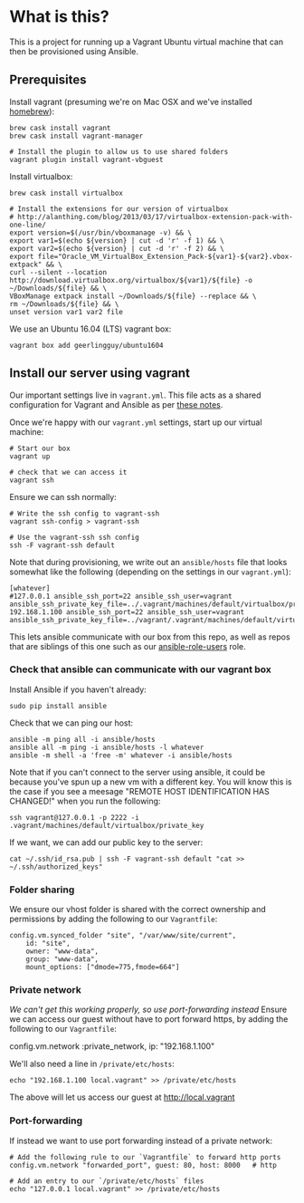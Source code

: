 # What is this?

This is a project for running up a Vagrant Ubuntu virtual machine that can then be provisioned using Ansible.


## Prerequisites

Install vagrant (presuming we're on Mac OSX and we've installed [homebrew](http://brew.sh/)):

    brew cask install vagrant
    brew cask install vagrant-manager

    # Install the plugin to allow us to use shared folders
    vagrant plugin install vagrant-vbguest

Install virtualbox:

    brew cask install virtualbox

    # Install the extensions for our version of virtualbox
    # http://alanthing.com/blog/2013/03/17/virtualbox-extension-pack-with-one-line/
    export version=$(/usr/bin/vboxmanage -v) && \
	export var1=$(echo ${version} | cut -d 'r' -f 1) && \
	export var2=$(echo ${version} | cut -d 'r' -f 2) && \
	export file="Oracle_VM_VirtualBox_Extension_Pack-${var1}-${var2}.vbox-extpack" && \
	curl --silent --location http://download.virtualbox.org/virtualbox/${var1}/${file} -o ~/Downloads/${file} && \
	VBoxManage extpack install ~/Downloads/${file} --replace && \
	rm ~/Downloads/${file} && \
	unset version var1 var2 file

We use an Ubuntu 16.04 (LTS) vagrant box:

    vagrant box add geerlingguy/ubuntu1604


## Install our server using vagrant

Our important settings live in `vagrant.yml`.
This file acts as a shared configuration for Vagrant and Ansible as per [these notes](https://www.simonholywell.com/post/2016/02/intelligent-vagrant-and-ansible-files/).

Once we're happy with our `vagrant.yml` settings, start up our virtual machine:

    # Start our box
    vagrant up

    # check that we can access it
    vagrant ssh

Ensure we can ssh normally:

	# Write the ssh config to vagrant-ssh
    vagrant ssh-config > vagrant-ssh

	# Use the vagrant-ssh ssh config
    ssh -F vagrant-ssh default

Note that during provisioning, we write out an `ansible/hosts` file that looks somewhat like the following (depending on the settings in our `vagrant.yml`):

	[whatever]
	#127.0.0.1 ansible_ssh_port=22 ansible_ssh_user=vagrant ansible_ssh_private_key_file=../.vagrant/machines/default/virtualbox/private_key
	192.168.1.100 ansible_ssh_port=22 ansible_ssh_user=vagrant ansible_ssh_private_key_file=../vagrant/.vagrant/machines/default/virtualbox/private_key

This lets ansible communicate with our box from this repo, as well as repos that are siblings of this one such as our [ansible-role-users](https://github.com/jcdarwin/ansible-role-users) role.


### Check that ansible can communicate with our vagrant box

Install Ansible if you haven't already:

    sudo pip install ansible

Check that we can ping our host:

    ansible -m ping all -i ansible/hosts
    ansible all -m ping -i ansible/hosts -l whatever
    ansible -m shell -a 'free -m' whatever -i ansible/hosts

Note that if you can't connect to the server using ansible, it could be because you've spun up a new vm with a different key.
You will know this is the case if you see a meesage "REMOTE HOST IDENTIFICATION HAS CHANGED!" when you run the following:

    ssh vagrant@127.0.0.1 -p 2222 -i .vagrant/machines/default/virtualbox/private_key

If we want, we can add our public key to the server:

    cat ~/.ssh/id_rsa.pub | ssh -F vagrant-ssh default "cat >> ~/.ssh/authorized_keys"


### Folder sharing

We ensure our vhost folder is shared with the correct ownership and permissions
by adding the following to our `Vagrantfile`:

    config.vm.synced_folder "site", "/var/www/site/current",
        id: "site",
        owner: "www-data",
        group: "www-data",
        mount_options: ["dmode=775,fmode=664"]


### Private network

*We can't get this working properly, so use port-forwarding instead*
Ensure we can access our guest without have to port forward https, by adding
the following to our `Vagrantfile`:

  config.vm.network :private_network, ip: "192.168.1.100"

We'll also need a line in `/private/etc/hosts`:

	echo "192.168.1.100 local.vagrant" >> /private/etc/hosts

The above will let us access our guest at http://local.vagrant


### Port-forwarding

If instead we want to use port forwarding instead of a private network:

    # Add the following rule to our `Vagrantfile` to forward http ports
    config.vm.network "forwarded_port", guest: 80, host: 8000   # http

    # Add an entry to our `/private/etc/hosts` files
	echo "127.0.0.1 local.vagrant" >> /private/etc/hosts
